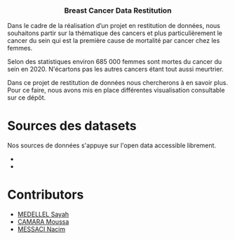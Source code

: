 <h3 align="center">Breast Cancer Data Restitution</h3>

Dans le cadre de la réalisation d’un projet en restitution de données, nous souhaitons partir sur la thématique des cancers et plus particulièrement le cancer du sein qui est la première cause de mortalité par cancer chez les femmes. 

Selon des statistiques environ 685 000 femmes sont mortes du cancer du sein en 2020. N'écartons pas les autres cancers étant tout aussi meurtrier. 

Dans ce projet de restitution de données nous chercherons à en savoir plus. Pour ce faire, nous avons mis en place différentes visualisation consultable sur ce dépôt. 


# Sources des datasets

Nos sources de données s'appuye sur l'open data accessible librement. 

- 

-


# Contributors
* [MEDELLEL Sayah](https://github.com/Hayas92)
* [CAMARA Moussa](https://github.com/moussa75XIX)
* [MESSACI Nacim](https://github.com/nacim97)
